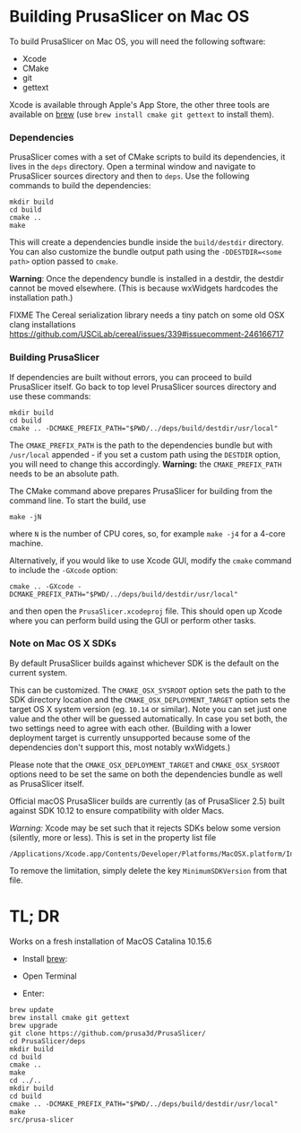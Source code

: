 
# Building PrusaSlicer on Mac OS

To build PrusaSlicer on Mac OS, you will need the following software:

- Xcode
- CMake
- git
- gettext

Xcode is available through Apple's App Store, the other three tools are available on
[brew](https://brew.sh/) (use `brew install cmake git gettext` to install them).

### Dependencies

PrusaSlicer comes with a set of CMake scripts to build its dependencies, it lives in the `deps` directory.
Open a terminal window and navigate to PrusaSlicer sources directory and then to `deps`.
Use the following commands to build the dependencies:

    mkdir build
    cd build
    cmake ..
    make

This will create a dependencies bundle inside the `build/destdir` directory.
You can also customize the bundle output path using the `-DDESTDIR=<some path>` option passed to `cmake`.

**Warning**: Once the dependency bundle is installed in a destdir, the destdir cannot be moved elsewhere.
(This is because wxWidgets hardcodes the installation path.)

FIXME The Cereal serialization library needs a tiny patch on some old OSX clang installations
https://github.com/USCiLab/cereal/issues/339#issuecomment-246166717


### Building PrusaSlicer

If dependencies are built without errors, you can proceed to build PrusaSlicer itself.
Go back to top level PrusaSlicer sources directory and use these commands:

    mkdir build
    cd build
    cmake .. -DCMAKE_PREFIX_PATH="$PWD/../deps/build/destdir/usr/local"

The `CMAKE_PREFIX_PATH` is the path to the dependencies bundle but with `/usr/local` appended - if you set a custom path
using the `DESTDIR` option, you will need to change this accordingly. **Warning:** the `CMAKE_PREFIX_PATH` needs to be an absolute path.

The CMake command above prepares PrusaSlicer for building from the command line.
To start the build, use

    make -jN

where `N` is the number of CPU cores, so, for example `make -j4` for a 4-core machine.

Alternatively, if you would like to use Xcode GUI, modify the `cmake` command to include the `-GXcode` option:

    cmake .. -GXcode -DCMAKE_PREFIX_PATH="$PWD/../deps/build/destdir/usr/local"

and then open the `PrusaSlicer.xcodeproj` file.
This should open up Xcode where you can perform build using the GUI or perform other tasks.

### Note on Mac OS X SDKs

By default PrusaSlicer builds against whichever SDK is the default on the current system.

This can be customized. The `CMAKE_OSX_SYSROOT` option sets the path to the SDK directory location
and the `CMAKE_OSX_DEPLOYMENT_TARGET` option sets the target OS X system version (eg. `10.14` or similar).
Note you can set just one value and the other will be guessed automatically.
In case you set both, the two settings need to agree with each other. (Building with a lower deployment target
is currently unsupported because some of the dependencies don't support this, most notably wxWidgets.)

Please note that the `CMAKE_OSX_DEPLOYMENT_TARGET` and `CMAKE_OSX_SYSROOT` options need to be set the same
on both the dependencies bundle as well as PrusaSlicer itself.

Official macOS PrusaSlicer builds are currently (as of PrusaSlicer 2.5) built against SDK 10.12 to ensure compatibility with older Macs.

_Warning:_ Xcode may be set such that it rejects SDKs below some version (silently, more or less).
This is set in the property list file

    /Applications/Xcode.app/Contents/Developer/Platforms/MacOSX.platform/Info.plist

To remove the limitation, simply delete the key `MinimumSDKVersion` from that file.


# TL; DR

Works on a fresh installation of MacOS Catalina 10.15.6

- Install [brew](https://brew.sh/):
- Open Terminal
    
- Enter:

```
brew update
brew install cmake git gettext
brew upgrade
git clone https://github.com/prusa3d/PrusaSlicer/
cd PrusaSlicer/deps
mkdir build
cd build
cmake ..
make
cd ../..
mkdir build
cd build
cmake .. -DCMAKE_PREFIX_PATH="$PWD/../deps/build/destdir/usr/local"
make
src/prusa-slicer
```
